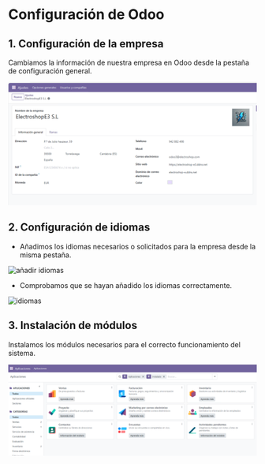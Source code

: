 # Configuración de Odoo

## 1. Configuración de la empresa  
Cambiamos la información de nuestra empresa en Odoo desde la pestaña de configuración general.  

![Info_empresa](odoo_Hugo/info_empresa.png)

## 2. Configuración de idiomas  
- Añadimos los idiomas necesarios o solicitados para la empresa desde la misma pestaña.  

![añadir idiomas](odoo_Hugo/añadiridiomas.png)

- Comprobamos que se hayan añadido los idiomas correctamente.  

![idiomas](odoo_Hugo/idiomas_añadidos.png)

## 3. Instalación de módulos  
Instalamos los módulos necesarios para el correcto funcionamiento del sistema.  

![modulos](odoo_Hugo/modulos_instalados.png)
